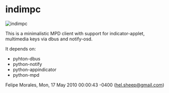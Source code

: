 indimpc
=======

![indimpc](http://farm5.static.flickr.com/4032/4614453106_7e23fe6a2c_o.png)

This is a minimalistic MPD client with support for indicator-applet, multimedia keys via dbus and notify-osd.

It depends on:

 + pyhton-dbus
 + python-notify
 + python-appindicator
 + python-mpd

Felipe Morales, Mon, 17 May 2010 00:00:43 -0400
(hel.sheep@gmail.com)
